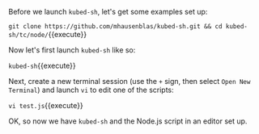 Before we launch `kubed-sh`, let's get some examples set up:

`git clone https://github.com/mhausenblas/kubed-sh.git && cd kubed-sh/tc/node/`{{execute}}

Now let's first launch `kubed-sh` like so:

`kubed-sh`{{execute}}

Next, create a new terminal session (use the `+` sign, then select `Open New Terminal`) and launch `vi` to edit one of the scripts:

`vi test.js`{{execute}}

OK, so now we have `kubed-sh` and the Node.js script in an editor set up.
